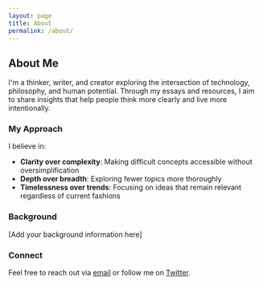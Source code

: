 ```yaml
---
layout: page
title: About
permalink: /about/
---
```


## About Me

I'm a thinker, writer, and creator exploring the intersection of technology, philosophy, and human potential. Through my essays and resources, I aim to share insights that help people think more clearly and live more intentionally.

### My Approach

I believe in:

- **Clarity over complexity**: Making difficult concepts accessible without oversimplification
- **Depth over breadth**: Exploring fewer topics more thoroughly
- **Timelessness over trends**: Focusing on ideas that remain relevant regardless of current fashions

### Background

[Add your background information here]

### Connect

Feel free to reach out via [email](mailto:your-email@example.com) or follow me on [Twitter](https://twitter.com/yourusername).

